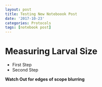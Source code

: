 ```yaml
---
layout: post
title: Testing New Noteboook Post
date: '2017-10-23'
categories: Protocols
tags: [notebook post]
---
```


# Measuring Larval Size

* First Step
* Second Step

**Watch Out for edges of scope blurring**

